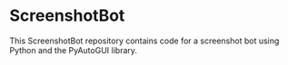# ScreenshotBot

This ScreenshotBot repository contains code for a screenshot bot using Python and the PyAutoGUI library.

